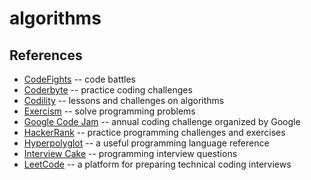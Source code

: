 # algorithms

## References

- [CodeFights](https://codefights.com/) -- code battles
- [Coderbyte](https://www.coderbyte.com) -- practice coding challenges
- [Codility](https://codility.com/programmers/lessons/) -- lessons and challenges on algorithms
- [Exercism](http://exercism.io) -- solve programming problems
- [Google Code Jam](https://code.google.com/codejam/) -- annual coding challenge organized by Google
- [HackerRank](https://www.hackerrank.com/) -- practice programming challenges and exercises
- [Hyperpolyglot](http://hyperpolyglot.org/) -- a useful programming language reference
- [Interview Cake](https://www.interviewcake.com) -- programming interview questions
- [LeetCode](https://leetcode.com/) -- a platform for preparing technical coding interviews
